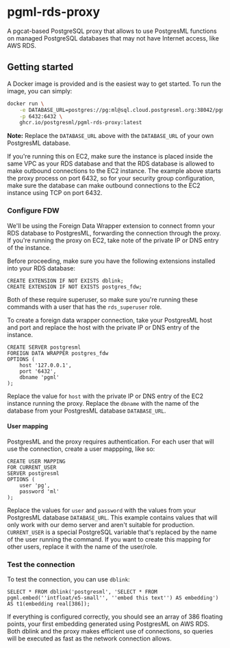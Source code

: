 # pgml-rds-proxy

A pgcat-based PostgreSQL proxy that allows to use PostgresML functions on managed PostgreSQL databases that may not have Internet access, like AWS RDS.

## Getting started

A Docker image is provided and is the easiest way to get started. To run the image, you can simply:

```bash
docker run \
	-e DATABASE_URL=postgres://pg:ml@sql.cloud.postgresml.org:38042/pgml \
	-p 6432:6432 \
	ghcr.io/postgresml/pgml-rds-proxy:latest
```

**Note:** Replace the `DATABASE_URL` above with the `DATABASE_URL` of your own PostgresML database.

If you're running this on EC2, make sure the instance is placed inside the same VPC as your RDS database and that the RDS database is allowed to make outbound connections to the EC2 instance.
The example above starts the proxy process on port 6432, so for your security group configuration, make sure the database can make outbound connections to the EC2 instance using TCP on port 6432.

### Configure FDW

We'll be using the Foreign Data Wrapper extension to connect fromn your RDS database to PostgresML, forwarding the connection through the proxy. If you're running the proxy on EC2, take note of the private IP
or DNS entry of the instance.

Before proceeding, make sure you have the following extensions installed into your RDS database:

```postgresql
CREATE EXTENSION IF NOT EXISTS dblink;
CREATE EXTENSION IF NOT EXISTS postgres_fdw;
```

Both of these require superuser, so make sure you're running these commands with a user that has the `rds_superuser` role.

To create a foreign data wrapper connection, take your PostgresML host and port and replace the host with the private IP or DNS entry of the instance.

```postgresql
CREATE SERVER postgresml
FOREIGN DATA WRAPPER postgres_fdw
OPTIONS (
	host '127.0.0.1',
	port '6432',
	dbname 'pgml'
);
```

Replace the value for `host`  with the private IP or DNS entry of the EC2 instance running the proxy. Replace the `dbname` with the name of the database from your PostgresML database `DATABASE_URL`.

#### User mapping

PostgresML and the proxy requires authentication. For each user that will use the connection, create a user mappping, like so:

```postgresql
CREATE USER MAPPING
FOR CURRENT_USER
SERVER postgresml
OPTIONS (
	user 'pg',
	password 'ml'
);
```

Replace the values for `user` and `password` with the values from your PostgresML database `DATABASE_URL`. This example contains values that will only work with our demo server and aren't suitable for production. `CURRENT_USER` is a special PostgreSQL variable that's replaced by the name of the user running the command. If you want to create this mapping for other users, replace it with the name of the user/role.

### Test the connection

To test the connection, you can use `dblink`:

```
SELECT * FROM dblink('postgresml', 'SELECT * FROM pgml.embed(''intfloat/e5-small'', ''embed this text'') AS embedding') AS t1(embedding real[386]);
```

If everything is configured correctly, you should see an array of 386 floating points, your first embedding generated using PostgresML on AWS RDS. Both dblink and the proxy makes efficient use of connections, so queries will be executed as fast as the network connection allows.
